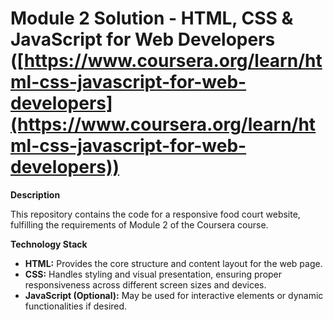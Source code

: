 # Module 2 Solution - HTML, CSS & JavaScript for Web Developers ([https://www.coursera.org/learn/html-css-javascript-for-web-developers](https://www.coursera.org/learn/html-css-javascript-for-web-developers))


**Description**

This repository contains the code for a responsive food court website, fulfilling the requirements of Module 2 of the Coursera course. 

**Technology Stack**

* **HTML:** Provides the core structure and content layout for the web page.
* **CSS:** Handles styling and visual presentation, ensuring proper responsiveness across different screen sizes and devices.
* **JavaScript (Optional):** May be used for interactive elements or dynamic functionalities if desired.
